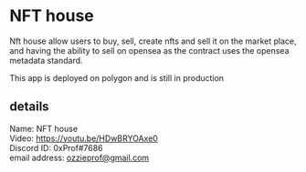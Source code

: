 # NFT house

Nft house allow users to buy, sell, create nfts and sell it on the market place, and having the ability to sell on opensea as the contract uses the opensea metadata standard.

This app is deployed on polygon and is still in production

## details

Name: NFT house  
Video: https://youtu.be/HDwBRYOAxe0  
Discord ID: 0xProf#7686  
email address: ozzieprof@gmail.com

